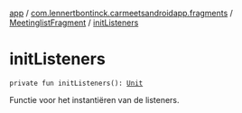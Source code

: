 [app](../../index.md) / [com.lennertbontinck.carmeetsandroidapp.fragments](../index.md) / [MeetinglistFragment](index.md) / [initListeners](./init-listeners.md)

# initListeners

`private fun initListeners(): `[`Unit`](https://kotlinlang.org/api/latest/jvm/stdlib/kotlin/-unit/index.html)

Functie voor het instantiëren van de listeners.

